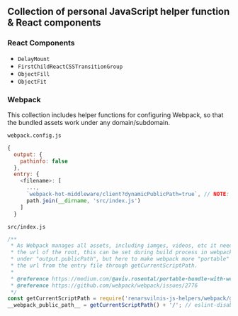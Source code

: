
## Collection of personal JavaScript helper function & React components



### React Components

- `DelayMount`
- `FirstChildReactCSSTransitionGroup`
- `ObjectFill`
- `ObjectFit`

### Webpack
This collection includes helper functions for configuring Webpack, so that the bundled assets work under any domain/subdomain.

`webpack.config.js`

```javascript
{
  output: {
    pathinfo: false
  },
  entry: {
    <filename>: [
      ...,
      `webpack-hot-middleware/client?dynamicPublicPath=true`, // NOTE: added only while developing
      path.join(__dirname, 'src/index.js')
    ]
  }
```

`src/index.js`

```javaScript
/**
 * As Webpack manages all assets, including iamges, videos, etc it needs to know
 * the url of the root, this can be set during build process in webpack-config
 * under "output.publicPath", but here to make webpack more "portable" we fetch
 * the url from the entry file through getCurrentScriptPath.
 *
 * @reference https://medium.com/@aviv.rosental/portable-bundle-with-webpack-d2eed216cd4c#.8d0ei927i
 * @reference https://github.com/webpack/webpack/issues/2776
 */
const getCurrentScriptPath = require('renarsvilnis-js-helpers/webpack/getCurrentScriptPath').default;
__webpack_public_path__ = getCurrentScriptPath() + '/'; // eslint-disable-line camelcase, no-undef
```
